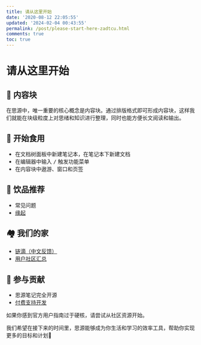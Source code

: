 ```yaml
---
title: 请从这里开始
date: '2020-08-12 22:05:55'
updated: '2024-02-04 00:43:55'
permalink: /post/please-start-here-zadtcu.html
comments: true
toc: true
---
```


# 请从这里开始

## 🍫 内容块

在思源中，唯一重要的核心概念是内容块。通过排版格式即可形成内容块，这样我们就能在块级粒度上对思绪和知识进行整理，同时也能方便长文阅读和输出。

## 🍔 开始食用

* 在文档树面板中新建笔记本，在笔记本下新建文档
* 在编辑器中输入 <kbd>/</kbd>​ 触发功能菜单
* 在内容块中遨游、窗口和页签

## 🍹 饮品推荐

* 常见问题
* [缘起](https://ld246.com/article/1619868273581)

## 🏘️ 我们的家

* [链滴（中文反馈）](https://ld246.com/article/1649901726096)
* [用户社区汇总](https://ld246.com/article/1640266171309)

## 💌 参与贡献

* 思源笔记完全开源
* [付费支持开发](https://b3log.org/siyuan/pricing.html)

如果你感到官方用户指南过于硬核，请尝试从社区资源开始。

我们希望在接下来的时间里，思源能够成为你生活和学习的效率工具，帮助你实现更多的目标和计划🙏
